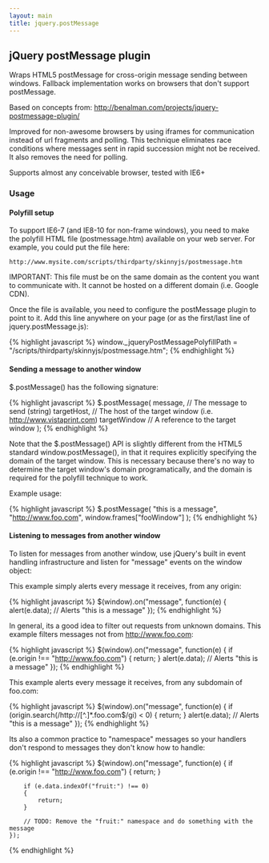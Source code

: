 ```yaml
---
layout: main
title: jquery.postMessage
---
```


## jQuery postMessage plugin

Wraps HTML5 postMessage for cross-origin message sending between windows.
Fallback implementation works on browsers that don't support postMessage.

Based on concepts from: <http://benalman.com/projects/jquery-postmessage-plugin/>

Improved for non-awesome browsers by using iframes for communication instead of url fragments and polling. This technique eliminates race conditions where messages sent in rapid succession might not be received. It also removes the need for polling.

Supports almost any conceivable browser, tested with IE6+

### Usage

#### Polyfill setup

To support IE6-7 (and IE8-10 for non-frame windows), you need to make the polyfill HTML file (postmessage.htm) available on your web server.
For example, you could put the file here:

    http://www.mysite.com/scripts/thirdparty/skinnyjs/postmessage.htm

IMPORTANT: This file must be on the same domain as the content you want to communicate with. It cannot be hosted on a different domain (i.e. Google CDN).

Once the file is available, you need to configure the postMessage plugin to point to it. Add this line anywhere on your page (or as the first/last line of jquery.postMessage.js):

{% highlight javascript %}
    window._jqueryPostMessagePolyfillPath = "/scripts/thirdparty/skinnyjs/postmessage.htm";
{% endhighlight %}

#### Sending a message to another window

$.postMessage() has the following signature:

{% highlight javascript %}
    $.postMessage(
        message, // The message to send (string)
        targetHost, // The host of the target window (i.e. http://www.vistaprint.com)
        targetWindow // A reference to the target window
        );
{% endhighlight %}

Note that the $.postMessage() API is slightly different from the HTML5 standard window.postMessage(),
in that it requires explicitly specifying the domain of the target window. This is necessary because there's
no way to determine the target window's domain programatically, and the domain is required for the
polyfill technique to work.

Example usage:

{% highlight javascript %}
    $.postMessage(
        "this is a message",
        "http://www.foo.com",
        window.frames["fooWindow"]
        );
{% endhighlight %}

#### Listening to messages from another window

To listen for messages from another window, use jQuery's built in event handling infrastructure and listen for "message" events on the window object:

This example simply alerts every message it receives, from any origin:

{% highlight javascript %}
    $(window).on("message", function(e) {
        alert(e.data); // Alerts "this is a message"
    });
{% endhighlight %}

In general, its a good idea to filter out requests from unknown domains. This example filters messages not from http://www.foo.com:

{% highlight javascript %}
    $(window).on("message", function(e) {
            if (e.origin !== "http://www.foo.com")
            {
                return;
            }
            alert(e.data); // Alerts "this is a message"
        });
{% endhighlight %}

This example alerts every message it receives, from any subdomain of foo.com:

{% highlight javascript %}
    $(window).on("message", function(e) {
        if (origin.search(/http:\/\/[^\.]*\.foo\.com$/gi) < 0)
        {
            return;
        }
        alert(e.data); // Alerts "this is a message"
    });
{% endhighlight %}

Its also a common practice to "namespace" messages so your handlers don't respond to messages they don't know how to handle:

{% highlight javascript %}
    $(window).on("message", function(e) {
        if (e.origin !== "http://www.foo.com")
        {
            return;
        }
        
        if (e.data.indexOf("fruit:") !== 0)
        {
            return;
        }
         
        // TODO: Remove the "fruit:" namespace and do something with the message
    });
{% endhighlight %}
